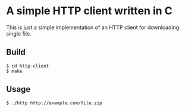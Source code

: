 # A simple HTTP client written in C
This is just a simple implementation of an HTTP client for downloading single file.

## Build
    $ cd http-client
    $ make

## Usage

    $ ./http http://example.com/file.zip
